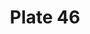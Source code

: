 ---
pid: '46'
an: '6'
title: Plate 46
rev_year: 
_date: 28 juin 1798
caption: Manches courtes relevée avec des glans sur les manches de satin, rosette
  sur le devant de la robe. Sac à ouvrage. Tivoli 30 Prairial
translation: short sleeves held up with ? on the satin sleeves, bow on the front of
  the dress. work bag. Tivoli 30 Prairial
student: Sarah Bigler
keywords: "[ sac à ouvrage ]"
permalink: /plates/46
layout: plate-page
---